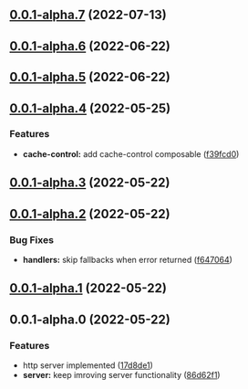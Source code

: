 ## [0.0.1-alpha.7](https://github.com/prostojs/http/compare/v0.0.1-alpha.6...v0.0.1-alpha.7) (2022-07-13)



## [0.0.1-alpha.6](https://github.com/prostojs/http/compare/v0.0.1-alpha.5...v0.0.1-alpha.6) (2022-06-22)



## [0.0.1-alpha.5](https://github.com/prostojs/http/compare/v0.0.1-alpha.4...v0.0.1-alpha.5) (2022-06-22)



## [0.0.1-alpha.4](https://github.com/prostojs/http/compare/v0.0.1-alpha.3...v0.0.1-alpha.4) (2022-05-25)


### Features

* **cache-control:** add cache-control composable ([f39fcd0](https://github.com/prostojs/http/commit/f39fcd0522698f39aac601a1567130a7a0cbfafa))



## [0.0.1-alpha.3](https://github.com/prostojs/http/compare/v0.0.1-alpha.2...v0.0.1-alpha.3) (2022-05-22)



## [0.0.1-alpha.2](https://github.com/prostojs/http/compare/v0.0.1-alpha.1...v0.0.1-alpha.2) (2022-05-22)


### Bug Fixes

* **handlers:** skip fallbacks when error returned ([f647064](https://github.com/prostojs/http/commit/f647064d15b09f8e6d63b187ddf08e48c08aabb6))



## [0.0.1-alpha.1](https://github.com/prostojs/http/compare/v0.0.1-alpha.0...v0.0.1-alpha.1) (2022-05-22)



## 0.0.1-alpha.0 (2022-05-22)


### Features

* http server implemented ([17d8de1](https://github.com/prostojs/http/commit/17d8de11b29f4e235d22d4c47e2dc6cc0a8ee16b))
* **server:** keep imroving server functionality ([86d62f1](https://github.com/prostojs/http/commit/86d62f153ddbbcad507742d8e43ea049a686f61b))



